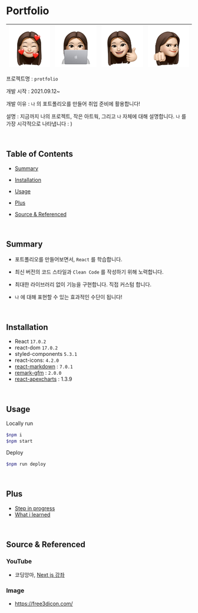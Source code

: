 # Portfolio

| ![KakaoTalk_20210827_140856507](README.assets/KakaoTalk_20210827_140856507.jpg) | ![KakaoTalk_20210827_140856507_08](README.assets/KakaoTalk_20210827_140856507_08.jpg) | ![KakaoTalk_20210827_140856507_02](README.assets/KakaoTalk_20210827_140856507_02.jpg) | ![KakaoTalk_20210827_140856507_04](README.assets/KakaoTalk_20210827_140856507_04.jpg) |
| ------------------------------------------------------------ | ------------------------------------------------------------ | ------------------------------------------------------------ | ------------------------------------------------------------ |

프로젝트명 : `protfolio`

개발 시작 : 2021.09.12~

개발 이유 : `나` 의 포트폴리오를 만들어 취업 준비에 활용합니다!

설명 : 지금까지 나의 프로젝트, 작은 아트웍, 그리고 `나` 자체에 대해 설명합니다. `나` 를 가장 시각적으로 나타냅니다 : )

<br/>



## **Table of Contents**

- [Summary](#summery)

- [Installation](#installation)
- [Usage](#usage)
- [Plus](#plus)
- [Source & Referenced](#source--referenced)

<br/>



## Summary

- 포트폴리오를 만들어보면서, `React` 를 학습합니다.

- 최신 버전의 코드 스타일과 `Clean Code` 를 작성하기 위해 노력합니다.
- 최대한 라이브러리 없이 기능을 구현합니다. 직접 커스텀 합니다.
- `나` 에 대해 표현할 수 있는 효과적인 수단이 됩니다!

<br/>



## **Installation**

- React `17.0.2`
- react-dom `17.0.2`
- styled-components `5.3.1`
- react-icons: `4.2.0`
- [react-markdown](https://github.com/remarkjs/react-markdown) : `7.0.1`
- [remark-gfm](https://github.com/remarkjs/remark-gfm) : `2.0.0`
- [react-apexcharts](https://github.com/apexcharts/react-apexcharts) : 1.3.9

<br/>



## Usage

Locally run

```bash
$npm i
$npm start
```

Deploy

```bash
$npm run deploy
```

<br/>



## Plus

- [Step in progress](./readme_plus/Step%20in%20progress.md)
- [What i learned](./readme_plus/What%20i%20learned.md)

<br/>



## Source & Referenced

### YouTube

- 코딩앙마, [Next js 강좌](https://www.youtube.com/playlist?list=PLZKTXPmaJk8Lx3TqPlcEAzTL8zcpBz7NP)



### Image

- https://free3dicon.com/

